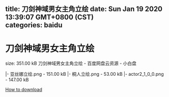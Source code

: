 
title: 刀剑神域男女主角立绘
date: Sun Jan 19 2020 13:39:07 GMT+0800 (CST)    
categories: baidu
---

# 刀剑神域男女主角立绘
size: 351.00 kB
 刀剑神域男女主角立绘 - 百度网盘云资源 - 小白盘
 
|- 亚丝娜立绘.png - 151.00 kB
|- 桐人立绘.png - 53.00 kB
|- actor2_1_0_0.png - 147.00 kB

[How to download](https://bpcam.bemobtrk.com/go/2ceec3aa-1ca2-46d6-b9ff-aaa5c184517c?jno=4682)